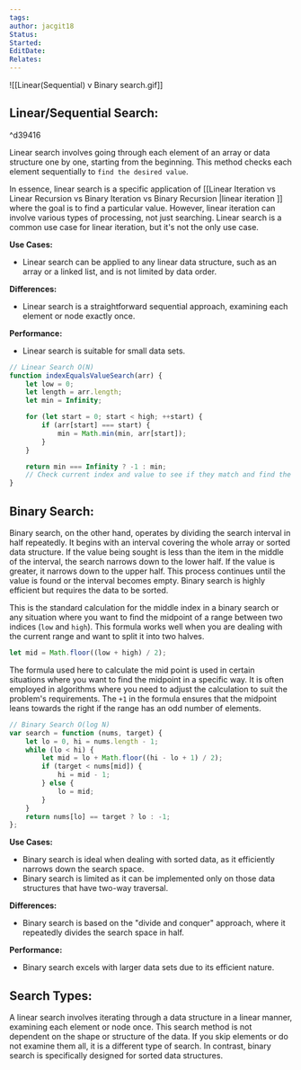 ```yaml
---
tags: 
author: jacgit18
Status: 
Started: 
EditDate: 
Relates:
---
```

![[Linear(Sequential) v Binary search.gif]]

## Linear/Sequential Search:

^d39416

Linear search involves going through each element of an array or data structure one by one, starting from the beginning. This method checks each element sequentially to `find the desired value`.

In essence, linear search is a specific application of [[Linear Iteration vs Linear Recursion  vs Binary Iteration vs Binary Recursion |linear iteration ]]  where the goal is to find a particular value. However, linear iteration can involve various types of processing, not just searching. Linear search is a common use case for linear iteration, but it's not the only use case.

**Use Cases:**
- Linear search can be applied to any linear data structure, such as an array or a linked list, and is not limited by data order.

**Differences:**
- Linear search is a straightforward sequential approach, examining each element or node exactly once.

**Performance:**
- Linear search is suitable for small data sets.

```javascript
// Linear Search O(N)
function indexEqualsValueSearch(arr) {
    let low = 0;
    let length = arr.length;
    let min = Infinity;

    for (let start = 0; start < high; ++start) {
        if (arr[start] === start) {
            min = Math.min(min, arr[start]);
        }
    }

    return min === Infinity ? -1 : min;
    // Check current index and value to see if they match and find the lowest matching value
}
```
## Binary Search:
Binary search, on the other hand, operates by dividing the search interval in half repeatedly. It begins with an interval covering the whole array or sorted data structure. If the value being sought is less than the item in the middle of the interval, the search narrows down to the lower half. If the value is greater, it narrows down to the upper half. This process continues until the value is found or the interval becomes empty. Binary search is highly efficient but requires the data to be sorted.

This is the standard calculation for the middle index in a binary search or any situation where you want to find the midpoint of a range between two indices (`low` and `high`). This formula works well when you are dealing with the current range and want to split it into two halves.

   ```javascript
   let mid = Math.floor((low + high) / 2);
   ```

 The formula used here to calculate the mid point is used in certain situations where you want to find the midpoint in a specific way. It is often employed in algorithms where you need to adjust the calculation to suit the problem's requirements. The `+1` in the formula ensures that the midpoint leans towards the right if the range has an odd number of elements.
 
```javascript
// Binary Search O(log N)
var search = function (nums, target) {
    let lo = 0, hi = nums.length - 1;
    while (lo < hi) {
        let mid = lo + Math.floor((hi - lo + 1) / 2);
        if (target < nums[mid]) {
            hi = mid - 1;
        } else {
            lo = mid;
        }
    }
    return nums[lo] == target ? lo : -1;
};
```

**Use Cases:**
- Binary search is ideal when dealing with sorted data, as it efficiently narrows down the search space.
- Binary search is limited as it can be implemented only on those data structures that have two-way traversal. 

**Differences:**
- Binary search is based on the "divide and conquer" approach, where it repeatedly divides the search space in half.

**Performance:**
- Binary search excels with larger data sets due to its efficient nature.

## Search Types:
A linear search involves iterating through a data structure in a linear manner, examining each element or node once. This search method is not dependent on the shape or structure of the data. If you skip elements or do not examine them all, it is a different type of search. In contrast, binary search is specifically designed for sorted data structures.



